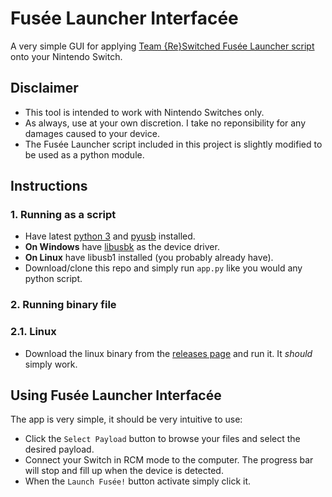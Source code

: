 # Fusée Launcher Interfacée
A very simple GUI for applying [Team {Re}Switched Fusée Launcher script](https://github.com/reswitched/fusee-launcher) onto your Nintendo Switch.


## Disclaimer
* This tool is intended to work with Nintendo Switches only.
* As always, use at your own discretion. I take no reponsibility for any damages caused to your device.
* The Fusée Launcher script included in this project is slightly modified to be used as a python module.


## Instructions
### 1. Running as a script
* Have latest [python 3](https://www.python.org/downloads/) and [pyusb](https://github.com/pyusb/pyusb) installed.
* __On Windows__ have [libusbk](http://libusbk.sourceforge.net/UsbK3/index.html) as the device driver.
* __On Linux__ have libusb1 installed (you probably already have).
* Download/clone this repo and simply run `app.py` like you would any python script.


### 2. Running binary file
### 2.1. Linux
* Download the linux binary from the [releases page](https://github.com/falquinho/fusee-interfacee-tk/releases) and run it. It *should* simply work.


## Using Fusée Launcher Interfacée
The app is very simple, it should be very intuitive to use:
* Click the `Select Payload` button to browse your files and select the desired payload.
* Connect your Switch in RCM mode to the computer. The progress bar will stop and fill up when the device is detected.
* When the `Launch Fusée!` button activate simply click it.


